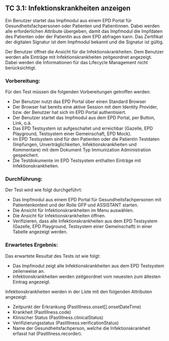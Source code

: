 ## TC 3.1: Infektionskrankheiten anzeigen
Ein Benutzer startet das Impfmodul aus einem EPD Portal für Gesundheitsfachpersonen oder Patienten und Patientinnen. Dabei werden alle erforderlichen Attribute übergeben, damit das Impfmodul die Impfdaten des Patienten oder der Patientin aus dem EPD abfragen kann. Das Zertifikat der digitalen Signatur ist dem Impfmodul bekannt und die Signatur ist gültig.

Der Benutzer öffnet die Ansicht für die Infektionskrankheiten. Dem Benutzer werden alle Einträge mit Infektionskrankheiten zeitgeordnet angezeigt. Dabei werden die Informationen für das Lifecycle Management nicht berücksichtigt.

### Vorbereitung:

Für den Test müssen die folgenden Vorbereitungen getroffen werden:
- Der Benutzer nutzt das EPD Portal über einen Standard Browser
- Der Browser hat bereits eine aktive Session mit dem Identity Provider, bzw. der Benutzer hat sich im EPD Portal authentisiert.
- Der Benutzer startet das Impfmodul aus dem EPD Portal, per Button, Link, o.ä.  
- Das EPD Testsystem ist aufgeschaltet und erreichbar (Gazelle, EPD Playground, Testsystem einer Gemeinschaft, EPD Mock).
- Im EPD Testsystem sind für den Patienten oder die Patientin Testdaten (Impfungen, Unverträglichkeiten, Infektionskrankheiten und Kommentare) mit dem Dokument Typ Immunization Administration gespeichert.
- Die Testdokumente im EPD Testsystem enthalten Einträge mit Infektionskrankheiten.

### Durchführung:

Der Test wird wie folgt durchgeführt:
- Das Impfmodul aus einem EPD Portal für Gesundheitsfachpersonen mit Patientenkontext und der Rolle GFP und ASSISTANT starten.
- Die Ansicht für Infektionskrankheiten im Menu auswählen.
- Die Ansicht für Infektionskrankheiten öffnen.
- Verifizieren, dass alle Infektionskrankheiten aus dem EPD Testsystem (Gazelle, EPD Playground, Testsystem einer Gemeinschaft) in einer Tabelle angezeigt werden.

### Erwartetes Ergebnis:

Das erwartete Resultat des Tests ist wie folgt:
- Das Impfmodul zeigt alle Infektionskrankheiten aus dem EPD Testsystem zeilenweise an.
- Infektionskrankheiten werden zeitgeordnet vom neuesten zum ältesten Eintrag angezeigt.  

Infektionskrankheiten werden in der Liste mit den folgenden Attributen angezeigt:
- Zeitpunkt der Erkrankung (PastIllness.onset[].onsetDateTime)
- Krankheit (PastIllness.code)
- Klinischer Status (PastIllness.clinicalStatus)
- Verifizierungsstatus (PastIllness.verificationStatus)
- Name der Gesundheitsfachperson, welche die Infektionskrankheit erfasst hat (PastIllness.recorder).
